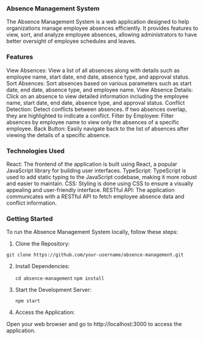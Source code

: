 ### Absence Management System
The Absence Management System is a web application designed to help organizations manage employee absences efficiently. It provides features to view, sort, and analyze employee absences, allowing administrators to have better oversight of employee schedules and leaves.

### Features
View Absences: View a list of all absences along with details such as employee name, start date, end date, absence type, and approval status.
Sort Absences: Sort absences based on various parameters such as start date, end date, absence type, and employee name.
View Absence Details: Click on an absence to view detailed information including the employee name, start date, end date, absence type, and approval status.
Conflict Detection: Detect conflicts between absences. If two absences overlap, they are highlighted to indicate a conflict.
Filter by Employee: Filter absences by employee name to view only the absences of a specific employee.
Back Button: Easily navigate back to the list of absences after viewing the details of a specific absence.

### Technologies Used
React: The frontend of the application is built using React, a popular JavaScript library for building user interfaces.
TypeScript: TypeScript is used to add static typing to the JavaScript codebase, making it more robust and easier to maintain.
CSS: Styling is done using CSS to ensure a visually appealing and user-friendly interface.
RESTful API: The application communicates with a RESTful API to fetch employee absence data and conflict information.

### Getting Started
To run the Absence Management System locally, follow these steps:

1. Clone the Repository:

```git clone https://github.com/your-username/absence-management.git```

2. Install Dependencies:

   ```cd absence-management```
   ```npm install```
   
3. Start the Development Server:

   ```npm start```

4. Access the Application:

Open your web browser and go to http://localhost:3000 to access the application.
